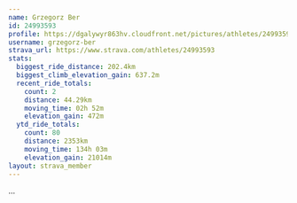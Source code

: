 ```yaml
---
name: Grzegorz Ber
id: 24993593
profile: https://dgalywyr863hv.cloudfront.net/pictures/athletes/24993593/7453165/11/large.jpg
username: grzegorz-ber
strava_url: https://www.strava.com/athletes/24993593
stats:
  biggest_ride_distance: 202.4km
  biggest_climb_elevation_gain: 637.2m
  recent_ride_totals:
    count: 2
    distance: 44.29km
    moving_time: 02h 52m
    elevation_gain: 472m
  ytd_ride_totals:
    count: 80
    distance: 2353km
    moving_time: 134h 03m
    elevation_gain: 21014m
layout: strava_member
--- 
```

...
